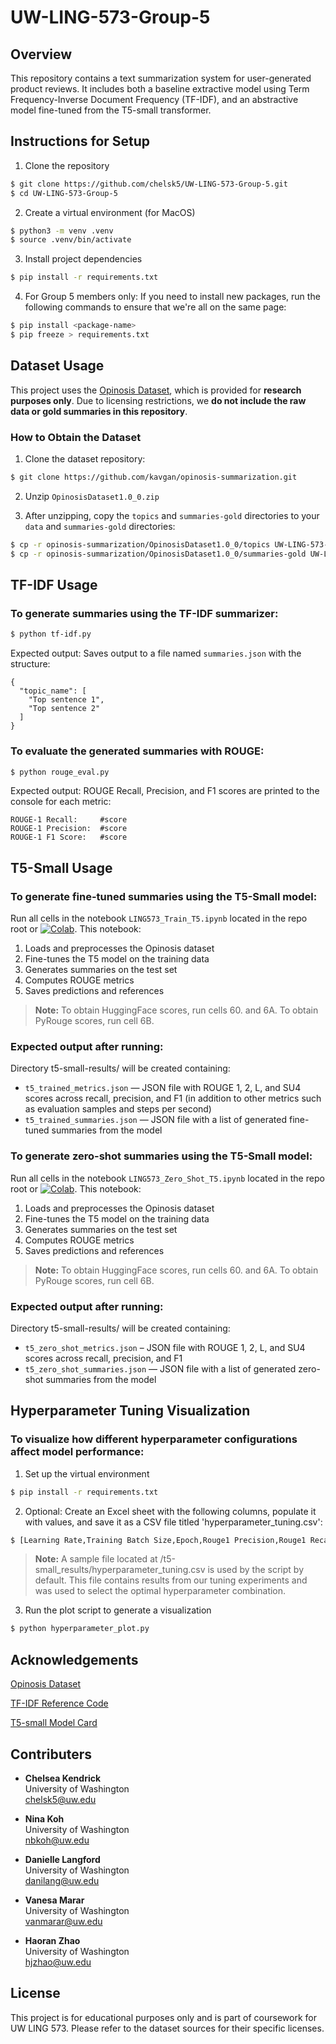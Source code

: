 # UW-LING-573-Group-5

## Overview
This repository contains a text summarization system for user-generated product reviews. It includes both a baseline extractive model using Term Frequency-Inverse Document Frequency (TF-IDF), and an abstractive model fine-tuned from the T5-small transformer.

## Instructions for Setup
1. Clone the repository
```bash
$ git clone https://github.com/chelsk5/UW-LING-573-Group-5.git
$ cd UW-LING-573-Group-5
```

2. Create a virtual environment (for MacOS)
```bash
$ python3 -m venv .venv
$ source .venv/bin/activate 
```

3. Install project dependencies
```bash
$ pip install -r requirements.txt
```

4. For Group 5 members only: If you need to install new packages, run the following commands to ensure that we're all on the same page:
```bash
$ pip install <package-name>
$ pip freeze > requirements.txt
```
## Dataset Usage

This project uses the [Opinosis Dataset](https://github.com/kavgan/opinosis-summarization), which is provided for **research purposes only**. Due to licensing restrictions, we **do not include the raw data or gold summaries in this repository**.

### How to Obtain the Dataset
1. Clone the dataset repository:
```bash
$ git clone https://github.com/kavgan/opinosis-summarization.git
```

2. Unzip `OpinosisDataset1.0_0.zip`

3. After unzipping, copy the `topics` and `summaries-gold` directories to your `data` and `summaries-gold`  directories:
```bash
$ cp -r opinosis-summarization/OpinosisDataset1.0_0/topics UW-LING-573-Group-5/data
$ cp -r opinosis-summarization/OpinosisDataset1.0_0/summaries-gold UW-LING-573-Group-5/summaries-gold
```

## TF-IDF Usage
### To generate summaries using the TF-IDF summarizer:
```bash
$ python tf-idf.py
```
Expected output: Saves output to a file named `summaries.json` with the structure:
```
{
  "topic_name": [
    "Top sentence 1",
    "Top sentence 2"
  ]
}
```

### To evaluate the generated summaries with ROUGE:
```bash
$ python rouge_eval.py
```
Expected output: ROUGE Recall, Precision, and F1 scores are printed to the console for each metric:
```
ROUGE-1 Recall:     #score
ROUGE-1 Precision:  #score
ROUGE-1 F1 Score:   #score
```

## T5-Small Usage
### To generate fine-tuned summaries using the T5-Small model:
Run all cells in the notebook `LING573_Train_T5.ipynb` located in the repo root or [![Colab](https://colab.research.google.com/assets/colab-badge.svg)](https://colab.research.google.com/drive/119ziVUd6aJ08pChLnq6J8C9pMFuMoc6V?usp=sharing#scrollTo=53N0paoCC2gb). This notebook:
1. Loads and preprocesses the Opinosis dataset
2. Fine-tunes the T5 model on the training data
3. Generates summaries on the test set
4. Computes ROUGE metrics
5. Saves predictions and references

> **Note:** To obtain HuggingFace scores, run cells 60. and 6A. To obtain PyRouge scores, run cell 6B. 

### Expected output after running:
Directory t5-small-results/ will be created containing:
  - `t5_trained_metrics.json` — JSON file with ROUGE 1, 2, L, and SU4 scores across recall, precision, and F1 (in addition to other metrics such as evaluation samples and steps per second) 
  - `t5_trained_summaries.json` — JSON file with a list of generated fine-tuned summaries from the model

### To generate zero-shot summaries using the T5-Small model:
Run all cells in the notebook `LING573_Zero_Shot_T5.ipynb` located in the repo root or [![Colab](https://colab.research.google.com/assets/colab-badge.svg)](https://colab.research.google.com/drive/1kUQ3LLgklbHZZBJp0B7GdWp0JvyTiUHJ?usp=sharing). This notebook:
1. Loads and preprocesses the Opinosis dataset
2. Fine-tunes the T5 model on the training data
3. Generates summaries on the test set
4. Computes ROUGE metrics
5. Saves predictions and references

> **Note:** To obtain HuggingFace scores, run cells 60. and 6A. To obtain PyRouge scores, run cell 6B. 

### Expected output after running:
Directory t5-small-results/ will be created containing:
  - `t5_zero_shot_metrics.json` – JSON file with ROUGE 1, 2, L, and SU4 scores across recall, precision, and F1
  - `t5_zero_shot_summaries.json` — JSON file with a list of generated zero-shot summaries from the model

## Hyperparameter Tuning Visualization
### To visualize how different hyperparameter configurations affect model performance:
1. Set up the virtual environment
```bash
$ pip install -r requirements.txt
```

2. Optional: Create an Excel sheet with the following columns, populate it with values, and save it as a CSV file titled 'hyperparameter_tuning.csv': 
```bash
$ [Learning Rate,Training Batch Size,Epoch,Rouge1 Precision,Rouge1 Recall,Rouge1 F1,Rouge2 Precision,Rouge2 Recall,Rouge2 F1,Rougel Precision,Rougel Recall,Rougel F1]
```
> **Note:** A sample file located at /t5-small_results/hyperparameter_tuning.csv is used by the script by default. This file contains results from our tuning experiments and was used to select the optimal hyperparameter combination.

3. Run the plot script to generate a visualization
```bash
$ python hyperparameter_plot.py
```

## Acknowledgements
[Opinosis Dataset](https://github.com/kavgan/opinosis-summarization/blob/master/README.md)

[TF-IDF Reference Code](https://github.com/wangyuhsin/tfidf-text-summarization/blob/main/README.md)

[T5-small Model Card](https://huggingface.co/google-t5/t5-small)

## Contributers
- **Chelsea Kendrick**  
  University of Washington  
  chelsk5@uw.edu

- **Nina Koh**  
  University of Washington  
  nbkoh@uw.edu

- **Danielle Langford**  
  University of Washington  
  danilang@uw.edu

- **Vanesa Marar**  
  University of Washington  
  vanmarar@uw.edu

- **Haoran Zhao**  
  University of Washington  
  hjzhao@uw.edu

## License
This project is for educational purposes only and is part of coursework for UW LING 573. Please refer to the dataset sources for their specific licenses.
